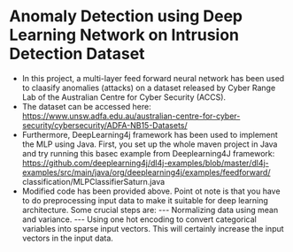 # Anomaly Detection using Deep Learning Network on Intrusion Detection Dataset
- In this project, a multi-layer feed forward neural network has been used to claasify anomalies (attacks) on a dataset released by Cyber Range Lab of the Australian Centre for Cyber Security (ACCS). 
- The dataset can be accessed here: https://www.unsw.adfa.edu.au/australian-centre-for-cyber-security/cybersecurity/ADFA-NB15-Datasets/
- Furthermore, DeepLearning4j framework has been used to implement the MLP using Java. First, you set up the whole maven project in Java and try running this basec example from Deeplearning4J framework: https://github.com/deeplearning4j/dl4j-examples/blob/master/dl4j-examples/src/main/java/org/deeplearning4j/examples/feedforward/ classification/MLPClassifierSaturn.java
- Modified code has been provided above. Point ot note is that you have to do preprocessing input data to make it suitable for deep learning architecture. Some crucial steps are:
--- Normalizing data using mean and variance.
--- Using one hot encoding to convert categorical variables into sparse input vectors. This will certainly increase the input vectors in the input data.



